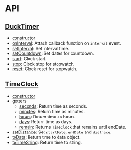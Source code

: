 # API

## [DuckTimer](duck-timer.md)
- [constructor](duck-timer.md#constructor)
- [onInterval](duck-timer.md#oninterval): Attach callback function on `interval` event.
- [setInterval](duck-timer.md#oninterval): Set interval time.
- [setCountdown](duck-timer.md#setcountdown): Set dates for countdown.
- [start](duck-timer.md#start): Clock start.
- [stop](duck-timer.md#stop): Clock stop for stopwatch.
- [reset](duck-timer.md#reset): Clock reset for stopwatch.

## [TimeClock](time-clock.md)
- [constructor](time-clock.md#constructor)
- getters
  - [seconds](time-clock.md#seconds): Return time as seconds.
  - [minutes](time-clock.md#minutes): Return time as minutes.
  - [hours](time-clock.md#hours): Return time as hours.
  - [days](time-clock.md#days): Return time as days.
  - [remain](time-clock.md#remain): Returns `TimeClock` that remains until endDate.
- [setDistance](time-clock.md#setdistance): Set `startDate`, `endDate` and `distnace`.
- [toData](time-clock.md#todata): Return time to data object.
- [toTimeString](time-clock#totimestring): Return time to string.
